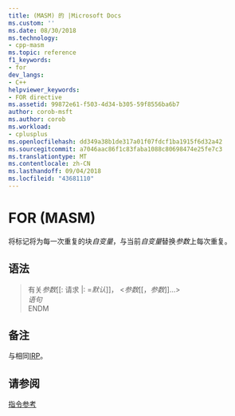```yaml
---
title: (MASM) 的 |Microsoft Docs
ms.custom: ''
ms.date: 08/30/2018
ms.technology:
- cpp-masm
ms.topic: reference
f1_keywords:
- for
dev_langs:
- C++
helpviewer_keywords:
- FOR directive
ms.assetid: 99872e61-f503-4d34-b305-59f8556ba6b7
author: corob-msft
ms.author: corob
ms.workload:
- cplusplus
ms.openlocfilehash: dd349a38b1de317a01f07fdcf1ba1915f6d32a42
ms.sourcegitcommit: a7046aac86f1c83faba1088c80698474e25fe7c3
ms.translationtype: MT
ms.contentlocale: zh-CN
ms.lasthandoff: 09/04/2018
ms.locfileid: "43681110"
---
```

# <a name="for-masm"></a>FOR (MASM)

将标记将为每一次重复的块*自变量*，与当前*自变量*替换*参数*上每次重复。

## <a name="syntax"></a>语法

> 有关*参数*[[: 请求 |: =*默认*]]， \<*参数*[[，*参数*]]...><br/>
> *语句*<br/>
> ENDM

## <a name="remarks"></a>备注

与相同[IRP](../../assembler/masm/irp.md)。

## <a name="see-also"></a>请参阅

[指令参考](../../assembler/masm/directives-reference.md)<br/>